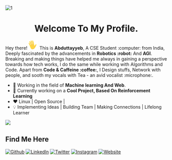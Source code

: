 ![1](https://user-images.githubusercontent.com/55306260/110942492-e3170300-835f-11eb-9b53-0fd6b267d2c1.png)

<h1 align="center">Welcome To My Profile.</h1>


<p>Hey there! <span><img src="https://github.com/Abduttayyeb/Abduttayyeb/blob/master/wave2.gif" width=30px height=30px></span> This is <strong>Abduttayyeb</strong>, A CSE Student :computer: from India, Deeply fascinated by the advancements in <strong>Robotics :robot:</strong> And <strong>AGI</strong>. Breaking and making things have helped me always in gaining a perspective towards how tech works, I do the same while working with Algorithms and Code. Apart from <strong>Code & Caffeine :coffee:</strong>, I Design stuffs, Network with people, and sooth my vocals with Tea - an avid vocalist :microphone:.</p>

- 🌱 Working in the field of **Machine learning And Web**.
- :telescope: Currently working on a **Cool Project, Based On Reinforcement Learning**
- :heart: Linux | Open Source | 
- :bulb: Implementing Ideas | Building Team | Making Connections | Lifelong Learner

![](https://komarev.com/ghpvc/?username=abduttayyeb&label=PROFILE+VIEWS&style=flat-square&color=blue)

## Find Me Here
[![Github](https://img.shields.io/badge/-Github-181717?style=for-the-badge&logo=Github&logoColor=white)](https://github.com/Abduttayyeb)
[![LinkedIn](https://img.shields.io/badge/-LinkedIn-0077B5?style=for-the-badge&logo=LinkedIn&logoColor=white)](https://www.linkedin.com/in/abduttayyeb-m-r/)
[![Twitter](https://img.shields.io/badge/-Twitter-1DA1F2?style=for-the-badge&logo=Twitter&logoColor=white)](https://twitter.com/abtab_m/)
[![Instagram](https://img.shields.io/badge/-Instagram-E4405F?style=for-the-badge&logo=instagram&logoColor=white)](https://twitter.com/abtab_m/)
[![Website](https://img.shields.io/badge/-Website-449d93?style=for-the-badge&logo=web&logoColor=white)](https:abduttayyeb.github.io/)


